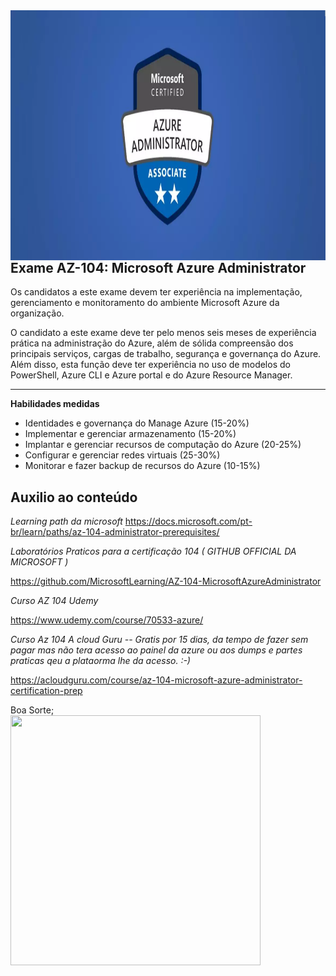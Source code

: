 <img src="az104.webp" width="1000" height="400" align="right" />
</br>
</br>

Exame AZ-104: Microsoft Azure Administrator
----

Os candidatos a este exame devem ter experiência na implementação, gerenciamento e monitoramento do ambiente Microsoft Azure da organização.

O candidato a este exame deve ter pelo menos seis meses de experiência prática na administração do Azure, além de sólida compreensão dos principais serviços, cargas de trabalho, segurança e governança do Azure. Além disso, esta função deve ter experiência no uso de modelos do PowerShell, Azure CLI e Azure portal e do Azure Resource Manager.

----

**Habilidades medidas**

- Identidades e governança do Manage Azure (15-20%)
- Implementar e gerenciar armazenamento (15-20%)
- Implantar e gerenciar recursos de computação do Azure (20-25%)
- Configurar e gerenciar redes virtuais (25-30%)
- Monitorar e fazer backup de recursos do Azure (10-15%)

Auxilio ao conteúdo
----

*Learning path da microsoft*
https://docs.microsoft.com/pt-br/learn/paths/az-104-administrator-prerequisites/

*Laboratórios Praticos para a certificação 104 ( GITHUB OFFICIAL DA MICROSOFT )*

https://github.com/MicrosoftLearning/AZ-104-MicrosoftAzureAdministrator

*Curso AZ 104 Udemy*

https://www.udemy.com/course/70533-azure/

*Curso Az 104 A cloud Guru -- Gratis por 15 dias, da tempo de fazer sem pagar mas não tera acesso ao painel da azure ou aos dumps e partes praticas qeu a plataorma lhe da acesso. :-)*

https://acloudguru.com/course/az-104-microsoft-azure-administrator-certification-prep

Boa Sorte;
</br>
<img src="https://media1.tenor.com/images/12531e0475545976e249eb6eca919b51/tenor.gif?itemid=7823899" width="400" height="400" />